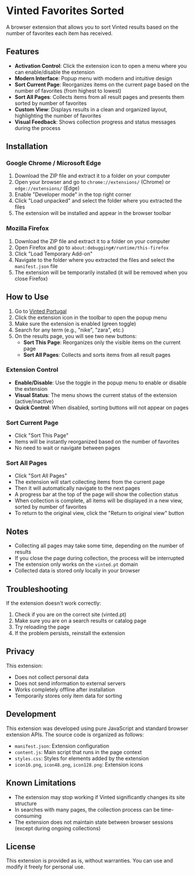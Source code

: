 # Vinted Favorites Sorted

A browser extension that allows you to sort Vinted results based on the number of favorites each item has received.

## Features

- **Activation Control**: Click the extension icon to open a menu where you can enable/disable the extension
- **Modern Interface**: Popup menu with modern and intuitive design
- **Sort Current Page**: Reorganizes items on the current page based on the number of favorites (from highest to lowest)
- **Sort All Pages**: Collects items from all result pages and presents them sorted by number of favorites
- **Custom View**: Displays results in a clean and organized layout, highlighting the number of favorites
- **Visual Feedback**: Shows collection progress and status messages during the process

## Installation

### Google Chrome / Microsoft Edge

1. Download the ZIP file and extract it to a folder on your computer
2. Open your browser and go to `chrome://extensions/` (Chrome) or `edge://extensions/` (Edge)
3. Enable "Developer mode" in the top right corner
4. Click "Load unpacked" and select the folder where you extracted the files
5. The extension will be installed and appear in the browser toolbar

### Mozilla Firefox

1. Download the ZIP file and extract it to a folder on your computer
2. Open Firefox and go to `about:debugging#/runtime/this-firefox`
3. Click "Load Temporary Add-on"
4. Navigate to the folder where you extracted the files and select the `manifest.json` file
5. The extension will be temporarily installed (it will be removed when you close Firefox)

## How to Use

1. Go to [Vinted Portugal](https://www.vinted.pt/)
2. Click the extension icon in the toolbar to open the popup menu
3. Make sure the extension is enabled (green toggle)
4. Search for any term (e.g., "nike", "zara", etc.)
5. On the results page, you will see two new buttons:
   - **Sort This Page**: Reorganizes only the visible items on the current page
   - **Sort All Pages**: Collects and sorts items from all result pages

### Extension Control

- **Enable/Disable**: Use the toggle in the popup menu to enable or disable the extension
- **Visual Status**: The menu shows the current status of the extension (active/inactive)
- **Quick Control**: When disabled, sorting buttons will not appear on pages

### Sort Current Page

- Click "Sort This Page"
- Items will be instantly reorganized based on the number of favorites
- No need to wait or navigate between pages

### Sort All Pages

- Click "Sort All Pages"
- The extension will start collecting items from the current page
- Then it will automatically navigate to the next pages
- A progress bar at the top of the page will show the collection status
- When collection is complete, all items will be displayed in a new view, sorted by number of favorites
- To return to the original view, click the "Return to original view" button

## Notes

- Collecting all pages may take some time, depending on the number of results
- If you close the page during collection, the process will be interrupted
- The extension only works on the `vinted.pt` domain
- Collected data is stored only locally in your browser

## Troubleshooting

If the extension doesn't work correctly:

1. Check if you are on the correct site (vinted.pt)
2. Make sure you are on a search results or catalog page
3. Try reloading the page
4. If the problem persists, reinstall the extension

## Privacy

This extension:
- Does not collect personal data
- Does not send information to external servers
- Works completely offline after installation
- Temporarily stores only item data for sorting

## Development

This extension was developed using pure JavaScript and standard browser extension APIs. The source code is organized as follows:

- `manifest.json`: Extension configuration
- `content.js`: Main script that runs in the page context
- `styles.css`: Styles for elements added by the extension
- `icon16.png`, `icon48.png`, `icon128.png`: Extension icons

## Known Limitations

- The extension may stop working if Vinted significantly changes its site structure
- In searches with many pages, the collection process can be time-consuming
- The extension does not maintain state between browser sessions (except during ongoing collections)

## License

This extension is provided as is, without warranties. You can use and modify it freely for personal use.
